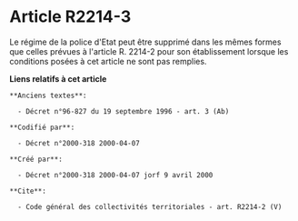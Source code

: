 # Article R2214-3

Le régime de la police d'Etat peut être supprimé dans les mêmes formes que celles prévues à l'article R. 2214-2 pour son
établissement lorsque les conditions posées à cet article ne sont pas remplies.

**Liens relatifs à cet article**

	**Anciens textes**:

	  - Décret n°96-827 du 19 septembre 1996 - art. 3 (Ab)

	**Codifié par**:

	  - Décret n°2000-318 2000-04-07

	**Créé par**:

	  - Décret n°2000-318 2000-04-07 jorf 9 avril 2000

	**Cite**:

	  - Code général des collectivités territoriales - art. R2214-2 (V)
